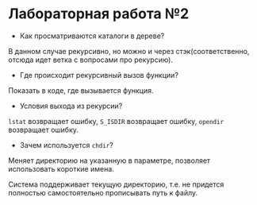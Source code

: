 # Лабораторная работа №2

- Как просматриваются каталоги в дереве?

В данном случае рекурсивно, но можно и через стэк(соответственно, отсюда идет ветка с вопросами про рекурсию).

- Где происходит рекурсивный вызов функции?

Показать в коде, где вызывается функция.

- Условия выхода из рекурсии?

`lstat` возвращает ошибку, `S_ISDIR` возвращает ошибку, `opendir` возвращает ошибку.

- Зачем используется `chdir`?

Меняет директорию на указанную в параметре, позволяет использовать короткие имена.

Система поддерживает текущую директорию, т.е. не придется полностью самостоятельно прописывать путь к файлу.
